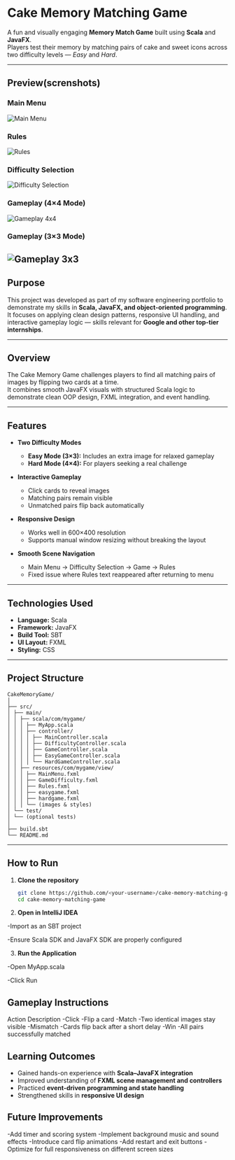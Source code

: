 # Cake Memory Matching Game

A fun and visually engaging **Memory Match Game** built using **Scala** and **JavaFX**.  
Players test their memory by matching pairs of cake and sweet icons across two difficulty levels — *Easy* and *Hard*.

---
## Preview(screnshots)

### Main Menu
![Main Menu](screenshots/main-menu.png)

### Rules
![Rules](screenshots/rules.png)

### Difficulty Selection
![Difficulty Selection](screenshots/difficulty-selection.png)

### Gameplay (4×4 Mode)
![Gameplay 4x4](screenshots/gameplay-4x4.png)

### Gameplay (3×3 Mode)
![Gameplay 3x3](screenshots/gameplay-3x3.png)
---
## Purpose

This project was developed as part of my software engineering portfolio to demonstrate my skills in **Scala, JavaFX, and object-oriented programming**.  
It focuses on applying clean design patterns, responsive UI handling, and interactive gameplay logic — skills relevant for **Google and other top-tier internships**.

---
## Overview

The Cake Memory Game challenges players to find all matching pairs of images by flipping two cards at a time.  
It combines smooth JavaFX visuals with structured Scala logic to demonstrate clean OOP design, FXML integration, and event handling.

---

## Features

- **Two Difficulty Modes**
    - **Easy Mode (3×3):** Includes an extra image for relaxed gameplay
    - **Hard Mode (4×4):** For players seeking a real challenge

- **Interactive Gameplay**
    - Click cards to reveal images
    - Matching pairs remain visible
    - Unmatched pairs flip back automatically

- **Responsive Design**
    - Works well in 600×400 resolution
    - Supports manual window resizing without breaking the layout

- **Smooth Scene Navigation**
    - Main Menu → Difficulty Selection → Game → Rules
    - Fixed issue where Rules text reappeared after returning to menu

---

## Technologies Used

- **Language:** Scala
- **Framework:** JavaFX
- **Build Tool:** SBT
- **UI Layout:** FXML
- **Styling:** CSS

---

## Project Structure
```text
CakeMemoryGame/
│
├── src/
│ ├── main/
│ │ ├── scala/com/mygame/
│ │ │ ├── MyApp.scala
│ │ │ ├── controller/
│ │ │ │ ├── MainController.scala
│ │ │ │ ├── DifficultyController.scala
│ │ │ │ ├── GameController.scala
│ │ │ │ ├── EasyGameController.scala
│ │ │ │ └── HardGameController.scala
│ │ ├── resources/com/mygame/view/
│ │ │ ├── MainMenu.fxml
│ │ │ ├── GameDifficulty.fxml
│ │ │ ├── Rules.fxml
│ │ │ ├── easygame.fxml
│ │ │ ├── hardgame.fxml
│ │ │ └── (images & styles)
│ └── test/
│ └── (optional tests)
│
├── build.sbt
└── README.md
```



---

##  How to Run

1. **Clone the repository**
   ```bash
   git clone https://github.com/<your-username>/cake-memory-matching-game.git
   cd cake-memory-matching-game
   ```
2. **Open in IntelliJ IDEA**

-Import as an SBT project

-Ensure Scala SDK and JavaFX SDK are properly configured

3. **Run the Application**

-Open MyApp.scala

-Click Run

## Gameplay Instructions
Action	Description
-Click	-Flip a card
-Match	-Two identical images stay visible
-Mismatch	-Cards flip back after a short delay
-Win	-All pairs successfully matched

## Learning Outcomes

- Gained hands-on experience with **Scala–JavaFX integration**
- Improved understanding of **FXML scene management and controllers**
- Practiced **event-driven programming and state handling**
- Strengthened skills in **responsive UI design**


## Future Improvements 
-Add timer and scoring system
-Implement background music and sound effects
-Introduce card flip animations
-Add restart and exit buttons
-Optimize for full responsiveness on different screen sizes


